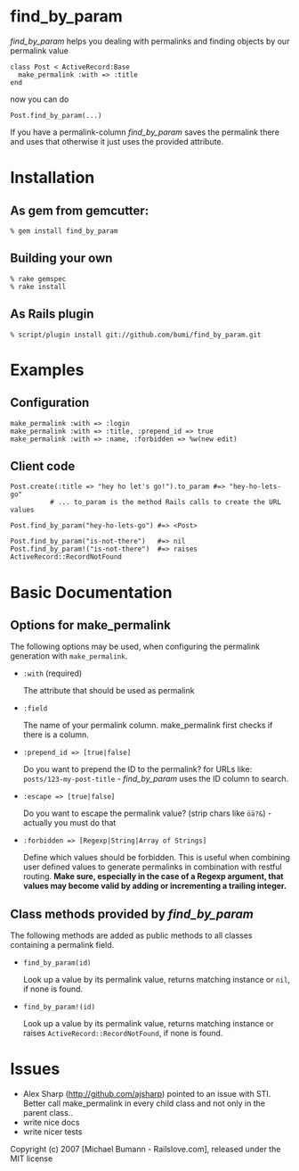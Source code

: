 find_by_param
=============

*find_by_param* helps you dealing with permalinks and finding objects by our
permalink value

    class Post < ActiveRecord:Base
      make_permalink :with => :title
    end

now you can do 
  
    Post.find_by_param(...)

If you have a permalink-column *find_by_param* saves the permalink there and
uses that otherwise it just uses the provided attribute.


Installation
========

As gem from gemcutter:
-------------

    % gem install find_by_param

Building your own
-------------

    % rake gemspec
    % rake install

As Rails plugin
-------------

    % script/plugin install git://github.com/bumi/find_by_param.git


Examples
========

Configuration
-------------

    make_permalink :with => :login
    make_permalink :with => :title, :prepend_id => true
    make_permalink :with => :name, :forbidden => %w(new edit)

Client code
-----------

    Post.create(:title => "hey ho let's go!").to_param #=> "hey-ho-lets-go" 
              # ... to_param is the method Rails calls to create the URL values

    Post.find_by_param("hey-ho-lets-go") #=> <Post>

    Post.find_by_param("is-not-there")   #=> nil
    Post.find_by_param!("is-not-there")  #=> raises ActiveRecord::RecordNotFound


Basic Documentation
===================

Options for make_permalink
--------------------------

The following options may be used, when configuring the permalink generation
with `make_permalink`.

 *   `:with` (required)

     The attribute that should be used as permalink

 *   `:field`

     The name of your permalink column. make_permalink first checks if there is 
     a column. 

 *   `:prepend_id => [true|false]`

     Do you want to prepend the ID to the permalink? for URLs like:
     `posts/123-my-post-title` - *find_by_param* uses the ID column to search.

 *   `:escape => [true|false]`

     Do you want to escape the permalink value? (strip chars like `öä?&`) -
     actually you must do that

 *   `:forbidden => [Regexp|String|Array of Strings]`

     Define which values should be forbidden. This is useful when combining user
     defined values to generate permalinks in combination with restful routing.
     **Make sure, especially in the case of a Regexp argument, that values may
     become valid by adding or incrementing a trailing integer.**


Class methods provided by *find_by_param*
---------------------------------------

The following methods are added as public methods to all classes containing a
permalink field.

 *   `find_by_param(id)`

     Look up a value by its permalink value, returns matching instance or
     `nil`, if none is found.

 *   `find_by_param!(id)`

     Look up a value by its permalink value, returns matching instance or
     raises `ActiveRecord::RecordNotFound`, if none is found.


Issues
=======

* Alex Sharp (http://github.com/ajsharp) pointed to an issue with STI. Better call make_permalink in every child class and not only in the parent class..
* write nice docs
* write nicer tests

Copyright (c) 2007 \[Michael Bumann - Railslove.com\], released under the MIT license
